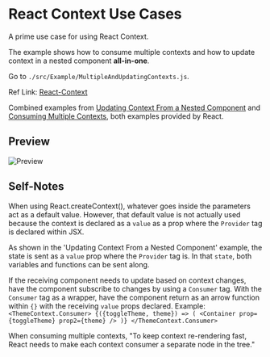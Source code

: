 # React Context Use Cases

A prime use case for using React Context.

The example shows how to consume multiple contexts and how to update context in a nested component **all-in-one**.

Go to `./src/Example/MultipleAndUpdatingContexts.js`.

Ref Link: [React-Context](https://reactjs.org/docs/context.html)

Combined examples from [Updating Context From a Nested Component](https://reactjs.org/docs/context.html#updating-context-from-a-nested-component) and [Consuming Multiple Contexts](https://reactjs.org/docs/context.html#consuming-multiple-contexts), both examples provided by React.


## Preview
![Preview](https://i.imgur.com/jT45Jsj.gif)

## Self-Notes

When using React.createContext(), whatever goes inside the parameters act as a default value. However, that default value is not actually used because the context is declared as a `value` as a prop where the `Provider` tag is declared within JSX. 

As shown in the 'Updating Context From a Nested Component' example, the state is sent as a `value` prop where the `Provider` tag is. In that `state`, both variables and functions can be sent along. 

If the receiving component needs to update based on context changes, have the component subscribe to changes by using a `Consumer` tag. With the `Consumer` tag as a wrapper, have the component return as an arrow function within `{}` with the receiving `value` props declared. Example: `<ThemeContext.Consumer> {({toggleTheme, theme}) => ( <Container prop={toggleTheme} prop2={theme} /> )} </ThemeContext.Consumer>`

When consuming multiple contexts, "To keep context re-rendering fast, React needs to make each context consumer a separate node in the tree."
